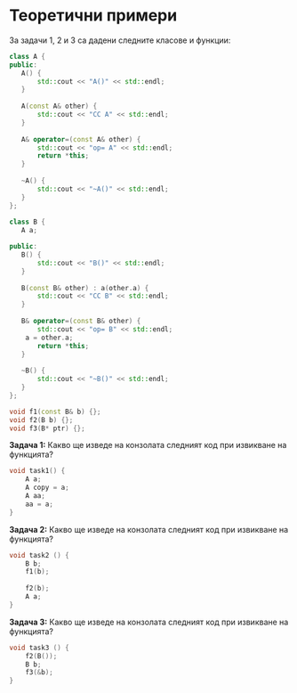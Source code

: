 # Теоретични примери

За задачи 1, 2 и 3 са дадени следните класове и функции:

```c++
class A {  
public:
   A() {  
       std::cout << "A()" << std::endl;  
   }  
 
   A(const A& other) {  
       std::cout << "CC A" << std::endl;  
   }  
 
   A& operator=(const A& other) {  
       std::cout << "op= A" << std::endl;  
       return *this;  
   }  
 
   ~A() {  
       std::cout << "~A()" << std::endl;  
   }  
};  
 
class B {  
   A a;

public:
   B() {  
       std::cout << "B()" << std::endl;  
   }  
 
   B(const B& other) : a(other.a) {  
       std::cout << "CC B" << std::endl;  
   }  
 
   B& operator=(const B& other) {  
       std::cout << "op= B" << std::endl;
   	a = other.a;    
       return *this;  
   }  
 
   ~B() {  
       std::cout << "~B()" << std::endl;  
   }  
};

void f1(const B& b) {};  
void f2(B b) {};  
void f3(B* ptr) {};
```

**Задача 1:** Какво ще изведе на конзолата следният код при извикване на функцията?

```c++
void task1() {  
    A a;  
    A copy = a;  
    A aa;  
    aa = a;  
}
```

**Задача 2:** Какво ще изведе на конзолата следният код при извикване на функцията?

```c++
void task2 () {  
    B b;  
    f1(b);  
  
    f2(b);  
    A a;  
}
```

**Задача 3:** Какво ще изведе на конзолата следният код при извикване на функцията?

```c++
void task3 () {  
    f2(B());  
    B b;  
    f3(&b);  
}
```
